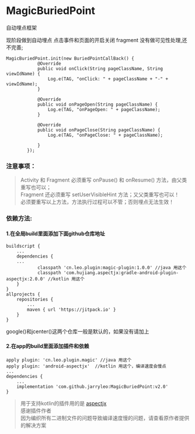 # MagicBuriedPoint
自动埋点框架

现阶段做到自动埋点 点击事件和页面的开启关闭
fragment 没有做可见性处理,还不完善;

```
MagicBuriedPoint.init(new BuriedPointCallBack() {
            @Override
            public void onClick(String pageClassName, String viewIdName) {
                Log.e(TAG, "onClick: " + pageClassName + "-" + viewIdName);
            }

            @Override
            public void onPageOpen(String pageClassName) {
                Log.e(TAG, "onPageOpen: " + pageClassName);
            }

            @Override
            public void onPageClose(String pageClassName) {
                Log.e(TAG, "onPageClose: " + pageClassName);

            }
        });
```

### 注意事项：

> Activity 和 Fragment 必须重写 onPause() 和 onResume() 方法，由父类重写也可以；         
> Fragment 还必须重写 setUserVisibleHint 方法；又父类重写也可以！         
> 必须要重写以上方法，方法执行过程可以不管；否则埋点无法生效！        

### 依赖方法:

#### 1.在全局build里面添加下面github仓库地址

```
buildscript {
    ...
    dependencies {
	...
            classpath 'cn.leo.plugin:magic-plugin:1.0.0' //java 用这个
            classpath 'com.hujiang.aspectjx:gradle-android-plugin-aspectjx:2.0.0' //kotlin 用这个
    }
}
allprojects {
	repositories {
		...
		maven { url 'https://jitpack.io' }
	}
}
```
google()和jcenter()这两个仓库一般是默认的，如果没有请加上

#### 2.在app的build里面添加插件和依赖
```
apply plugin: 'cn.leo.plugin.magic' //java 用这个
apply plugin: 'android-aspectjx'  //kotlin 用这个，编译速度会慢点
...
dependencies {
	...
	implementation 'com.github.jarryleo:MagicBuriedPoint:v2.0'
}
```


> 用于支持kotlin的插件用的是 [aspectjx](https://github.com/HujiangTechnology/gradle_plugin_android_aspectjx)   
> 感谢插件作者    
> 因为编织所有二进制文件的问题导致编译速度慢的问题，请查看原作者提供的解决方案

